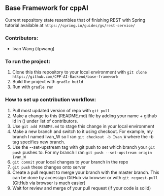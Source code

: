 Base Framework for cppAI 
-------
Current repository state resembles that of finishing REST with Spring tutorial available at `https://spring.io/guides/gs/rest-service/`

### Contributors:
- Ivan Wang (itpwang)

### To run the project:

1. Clone this this repository to your local environment with `git clone https://github.com/CPP-AI-Backend/base-framework`
2. Build the project with `gradle build`
3. Run with `gradle run`

### How to set up contribution workflow:

1. Pull most updated version of repo with `git pull`
2. Make a change to this (README.md) file by adding your name + github id in () under list of contributors.
3. Use `git add README.md` to stage this change in your local environment
3. Make a new branch and switch to it using checkout. For example, my branch I named Ivan_W so I ran `git checkout -b Ivan_W` where the -b tag specifies new branch. 
4. Use the --set-upstream tag with git push to set which branch your `git push` pushes to. For my branch I ran `git push --set-upstream origin Ivan_W`
5. `git commit` your local changes to your branch in the repo
6. `git push` these changes onto server
7. Create a pull request to merge your branch with the master branch. This can be done by accessign GitHub via browser or with `git request-pull` (GitHub via browser is much easier)
8. Wait for review and merge of your pull request (if your code is solid)

